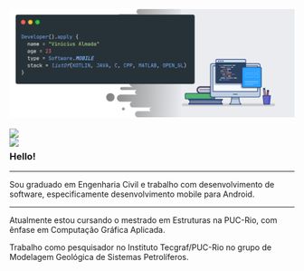 ![capa github](https://github.com/viniciusalmada/viniciusalmada/blob/main/img/cover.png)  

<a href="https://github.com/anuraghazra/github-readme-stats">
  <img align="center" src="https://github-readme-stats.vercel.app/api/top-langs/?username=viniciusalmada&hide=html&layout=compact&theme=buefy&langs_count=10" />
</a>
<a href="https://github.com/anuraghazra/github-readme-stats">
  <img width="495px" align="left" src="https://github-readme-stats.vercel.app/api?username=viniciusalmada&theme=buefy"/>
</a>
<div>

### Hello!

---

Sou graduado em Engenharia Civil e trabalho com desenvolvimento de software, especificamente desenvolvimento mobile para Android.

---

Atualmente estou cursando o mestrado em Estruturas na PUC-Rio, com ênfase em Computação Gráfica Aplicada.

Trabalho como pesquisador no Instituto Tecgraf/PUC-Rio no grupo de Modelagem Geológica de Sistemas Petrolíferos.

